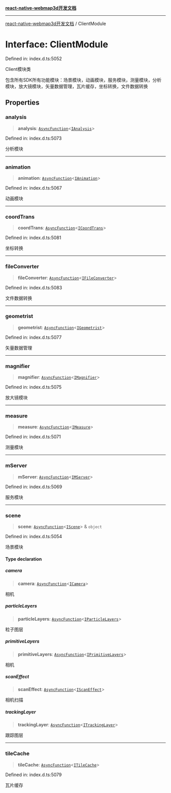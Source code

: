 [**react-native-webmap3d开发文档**](../README.md)

***

[react-native-webmap3d开发文档](../globals.md) / ClientModule

# Interface: ClientModule

Defined in: index.d.ts:5052

Client模块类

包含所有SDK所有功能模块：场景模块，动画模块，服务模块，测量模块，分析模块，放大镜模块，矢量数据管理，瓦片缓存，坐标转换，文件数据转换

## Properties

### analysis

> **analysis**: [`AsyncFunction`](../type-aliases/AsyncFunction.md)\<[`IAnalysis`](../type-aliases/IAnalysis.md)\>

Defined in: index.d.ts:5073

分析模块

***

### animation

> **animation**: [`AsyncFunction`](../type-aliases/AsyncFunction.md)\<[`IAnimation`](../type-aliases/IAnimation.md)\>

Defined in: index.d.ts:5067

动画模块

***

### coordTrans

> **coordTrans**: [`AsyncFunction`](../type-aliases/AsyncFunction.md)\<[`ICoordTrans`](../type-aliases/ICoordTrans.md)\>

Defined in: index.d.ts:5081

坐标转换

***

### fileConverter

> **fileConverter**: [`AsyncFunction`](../type-aliases/AsyncFunction.md)\<[`IFileConverter`](../type-aliases/IFileConverter.md)\>

Defined in: index.d.ts:5083

文件数据转换

***

### geometrist

> **geometrist**: [`AsyncFunction`](../type-aliases/AsyncFunction.md)\<[`IGeometrist`](../type-aliases/IGeometrist.md)\>

Defined in: index.d.ts:5077

矢量数据管理

***

### magnifier

> **magnifier**: [`AsyncFunction`](../type-aliases/AsyncFunction.md)\<[`IMagnifier`](../type-aliases/IMagnifier.md)\>

Defined in: index.d.ts:5075

放大镜模块

***

### measure

> **measure**: [`AsyncFunction`](../type-aliases/AsyncFunction.md)\<[`IMeasure`](../type-aliases/IMeasure.md)\>

Defined in: index.d.ts:5071

测量模块

***

### mServer

> **mServer**: [`AsyncFunction`](../type-aliases/AsyncFunction.md)\<[`IMServer`](../type-aliases/IMServer.md)\>

Defined in: index.d.ts:5069

服务模块

***

### scene

> **scene**: [`AsyncFunction`](../type-aliases/AsyncFunction.md)\<[`IScene`](../type-aliases/IScene.md)\> & `object`

Defined in: index.d.ts:5054

场景模块

#### Type declaration

##### camera

> **camera**: [`AsyncFunction`](../type-aliases/AsyncFunction.md)\<[`ICamera`](../type-aliases/ICamera.md)\>

相机

##### particleLayers

> **particleLayers**: [`AsyncFunction`](../type-aliases/AsyncFunction.md)\<[`IParticleLayers`](../type-aliases/IParticleLayers.md)\>

粒子图层

##### primitiveLayers

> **primitiveLayers**: [`AsyncFunction`](../type-aliases/AsyncFunction.md)\<[`IPrimitiveLayers`](../type-aliases/IPrimitiveLayers.md)\>

相机

##### scanEffect

> **scanEffect**: [`AsyncFunction`](../type-aliases/AsyncFunction.md)\<[`IScanEffect`](../type-aliases/IScanEffect.md)\>

相机扫描

##### trackingLayer

> **trackingLayer**: [`AsyncFunction`](../type-aliases/AsyncFunction.md)\<[`ITrackingLayer`](../type-aliases/ITrackingLayer.md)\>

跟踪图层

***

### tileCache

> **tileCache**: [`AsyncFunction`](../type-aliases/AsyncFunction.md)\<[`ITileCache`](../type-aliases/ITileCache.md)\>

Defined in: index.d.ts:5079

瓦片缓存
